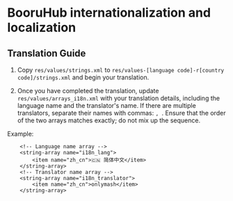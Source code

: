 # BooruHub internationalization and localization

## Translation Guide

1. Copy `res/values/strings.xml` to `res/values-[language code]-r[country code]/strings.xml` and begin your translation.

2. Once you have completed the translation, update `res/values/arrays_i18n.xml` with your translation details, including the language name and the translator's name. If there are multiple translators, separate their names with commas: `, `. Ensure that the order of the two arrays matches exactly; do not mix up the sequence.

Example:
```
    <!-- Language name array -->
	<string-array name="i18n_lang">
		<item name="zh_cn">🇨🇳 简体中文</item>
	</string-array>
	<!-- Translator name array -->
	<string-array name="i18n_translator">
		<item name="zh_cn">onlymash</item>
	</string-array>
```
